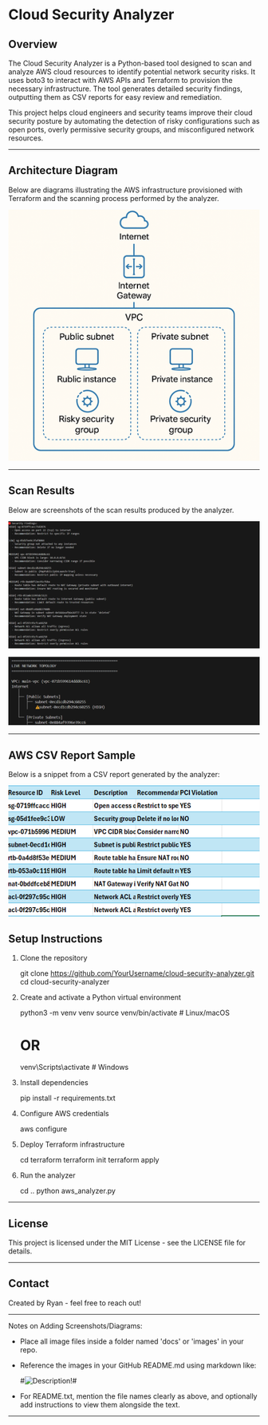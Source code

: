 Cloud Security Analyzer
=======================

Overview
--------

The Cloud Security Analyzer is a Python-based tool designed to scan and analyze AWS cloud resources to identify potential network security risks. It uses boto3 to interact with AWS APIs and Terraform to provision the necessary infrastructure. The tool generates detailed security findings, outputting them as CSV reports for easy review and remediation.

This project helps cloud engineers and security teams improve their cloud security posture by automating the detection of risky configurations such as open ports, overly permissive security groups, and misconfigured network resources.

---

Architecture Diagram
--------------------

Below are diagrams illustrating the AWS infrastructure provisioned with Terraform and the scanning process performed by the analyzer.

![Architecture Diagram](docs/Diagram.png)


---
Scan Results
-------------------

Below are screenshots of the scan results produced by the analyzer.

![Security Findings Screenshot](docs/security_findings.png)

![Live Network Topology Screenshot](docs/Live_newtork_topology.png)


---

AWS CSV Report Sample
---------------------

Below is a snippet from a CSV report generated by the analyzer:

![CSV Findings Screenshot](docs/aws_findings.png)


Setup Instructions
------------------

1. Clone the repository

   git clone https://github.com/YourUsername/cloud-security-analyzer.git
   cd cloud-security-analyzer

2. Create and activate a Python virtual environment

   python3 -m venv venv
   source venv/bin/activate   # Linux/macOS
   # OR
   venv\Scripts\activate      # Windows

3. Install dependencies

   pip install -r requirements.txt

4. Configure AWS credentials

   aws configure

5. Deploy Terraform infrastructure

   cd terraform
   terraform init
   terraform apply

6. Run the analyzer

   cd ..
   python aws_analyzer.py

---

License
-------

This project is licensed under the MIT License - see the LICENSE file for details.

---

Contact
-------

Created by Ryan - feel free to reach out!

---

Notes on Adding Screenshots/Diagrams:
- Place all image files inside a folder named 'docs' or 'images' in your repo.
- Reference the images in your GitHub README.md using markdown like:

  #![Description](docs/filename.png)!#

- For README.txt, mention the file names clearly as above, and optionally add instructions to view them alongside the text.

---